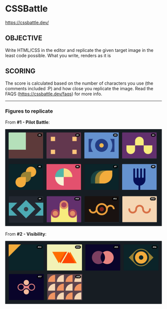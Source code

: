 # CSSBattle

https://cssbattle.dev/

## OBJECTIVE 

 Write HTML/CSS in the editor and replicate the given target image in the least code possible. What you write, renders as it is 

## SCORING 

 The score is calculated based on the number of characters you use (the comments included :P) and how close you replicate the image. Read the FAQS (https://cssbattle.dev/faqs) for more info. 

---

### Figures to replicate 

From **#1 - Pilot Battle**:

<img src="https://github.com/bgarrido7/CSSBattle/blob/main/images/figures%231.png">

From **#2 - Visibility**:

<img src="https://github.com/bgarrido7/CSSBattle/blob/main/images/figures%232.png">
